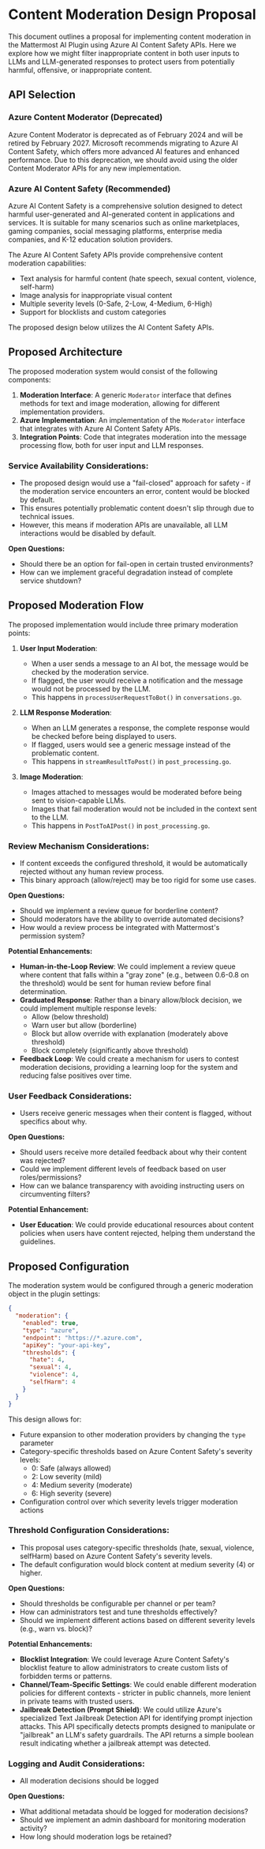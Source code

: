 # Content Moderation Design Proposal

This document outlines a proposal for implementing content moderation in the Mattermost AI Plugin using Azure AI Content Safety APIs. Here we explore how we might filter inappropriate content in both user inputs to LLMs and LLM-generated responses to protect users from potentially harmful, offensive, or inappropriate content.

## API Selection

### Azure Content Moderator (Deprecated)

Azure Content Moderator is deprecated as of February 2024 and will be retired by February 2027. Microsoft recommends migrating to Azure AI Content Safety, which offers more advanced AI features and enhanced performance. Due to this deprecation, we should avoid using the older Content Moderator APIs for any new implementation.

### Azure AI Content Safety (Recommended)

Azure AI Content Safety is a comprehensive solution designed to detect harmful user-generated and AI-generated content in applications and services. It is suitable for many scenarios such as online marketplaces, gaming companies, social messaging platforms, enterprise media companies, and K-12 education solution providers.

The Azure AI Content Safety APIs provide comprehensive content moderation capabilities:
- Text analysis for harmful content (hate speech, sexual content, violence, self-harm)
- Image analysis for inappropriate visual content
- Multiple severity levels (0-Safe, 2-Low, 4-Medium, 6-High)
- Support for blocklists and custom categories

The proposed design below utilizes the AI Content Safety APIs.

## Proposed Architecture

The proposed moderation system would consist of the following components:

1. **Moderation Interface**: A generic `Moderator` interface that defines methods for text and image moderation, allowing for different implementation providers.
2. **Azure Implementation**: An implementation of the `Moderator` interface that integrates with Azure AI Content Safety APIs.
3. **Integration Points**: Code that integrates moderation into the message processing flow, both for user input and LLM responses.

### Service Availability Considerations:
- The proposed design would use a "fail-closed" approach for safety - if the moderation service encounters an error, content would be blocked by default.
- This ensures potentially problematic content doesn't slip through due to technical issues.
- However, this means if moderation APIs are unavailable, all LLM interactions would be disabled by default.

**Open Questions:**
- Should there be an option for fail-open in certain trusted environments?
- How can we implement graceful degradation instead of complete service shutdown?

## Proposed Moderation Flow

The proposed implementation would include three primary moderation points:

1. **User Input Moderation**:
   - When a user sends a message to an AI bot, the message would be checked by the moderation service.
   - If flagged, the user would receive a notification and the message would not be processed by the LLM.
   - This happens in `processUserRequestToBot()` in `conversations.go`.

2. **LLM Response Moderation**:
   - When an LLM generates a response, the complete response would be checked before being displayed to users.
   - If flagged, users would see a generic message instead of the problematic content.
   - This happens in `streamResultToPost()` in `post_processing.go`.

3. **Image Moderation**:
   - Images attached to messages would be moderated before being sent to vision-capable LLMs.
   - Images that fail moderation would not be included in the context sent to the LLM.
   - This happens in `PostToAIPost()` in `post_processing.go`.

### Review Mechanism Considerations:
- If content exceeds the configured threshold, it would be automatically rejected without any human review process.
- This binary approach (allow/reject) may be too rigid for some use cases.

**Open Questions:**
- Should we implement a review queue for borderline content?
- Should moderators have the ability to override automated decisions?
- How would a review process be integrated with Mattermost's permission system?

**Potential Enhancements:**
- **Human-in-the-Loop Review**: We could implement a review queue where content that falls within a "gray zone" (e.g., between 0.6-0.8 on the threshold) would be sent for human review before final determination.
- **Graduated Response**: Rather than a binary allow/block decision, we could implement multiple response levels:
  - Allow (below threshold)
  - Warn user but allow (borderline)
  - Block but allow override with explanation (moderately above threshold)
  - Block completely (significantly above threshold)
- **Feedback Loop**: We could create a mechanism for users to contest moderation decisions, providing a learning loop for the system and reducing false positives over time.

### User Feedback Considerations:
- Users receive generic messages when their content is flagged, without specifics about why.

**Open Questions:**
- Should users receive more detailed feedback about why their content was rejected?
- Could we implement different levels of feedback based on user roles/permissions?
- How can we balance transparency with avoiding instructing users on circumventing filters?

**Potential Enhancement:**
- **User Education**: We could provide educational resources about content policies when users have content rejected, helping them understand the guidelines.

## Proposed Configuration

The moderation system would be configured through a generic moderation object in the plugin settings:

```json
{
  "moderation": {
    "enabled": true,
    "type": "azure",
    "endpoint": "https://*.azure.com",
    "apiKey": "your-api-key",
    "thresholds": {
      "hate": 4,
      "sexual": 4,
      "violence": 4,
      "selfHarm": 4
    }
  }
}
```

This design allows for:
- Future expansion to other moderation providers by changing the `type` parameter
- Category-specific thresholds based on Azure Content Safety's severity levels:
  - 0: Safe (always allowed)
  - 2: Low severity (mild)
  - 4: Medium severity (moderate)
  - 6: High severity (severe)
- Configuration control over which severity levels trigger moderation actions

### Threshold Configuration Considerations:
- This proposal uses category-specific thresholds (hate, sexual, violence, selfHarm) based on Azure Content Safety's severity levels.
- The default configuration would block content at medium severity (4) or higher.

**Open Questions:**
- Should thresholds be configurable per channel or per team?
- How can administrators test and tune thresholds effectively?
- Should we implement different actions based on different severity levels (e.g., warn vs. block)?

**Potential Enhancements:**
- **Blocklist Integration**: We could leverage Azure Content Safety's blocklist feature to allow administrators to create custom lists of forbidden terms or patterns.
- **Channel/Team-Specific Settings**: We could enable different moderation policies for different contexts - stricter in public channels, more lenient in private teams with trusted users.
- **Jailbreak Detection (Prompt Shield)**: We could utilize Azure's specialized Text Jailbreak Detection API for identifying prompt injection attacks. This API specifically detects prompts designed to manipulate or "jailbreak" an LLM's safety guardrails. The API returns a simple boolean result indicating whether a jailbreak attempt was detected.

### Logging and Audit Considerations:
- All moderation decisions should be logged

**Open Questions:**
- What additional metadata should be logged for moderation decisions?
- Should we implement an admin dashboard for monitoring moderation activity?
- How long should moderation logs be retained?
